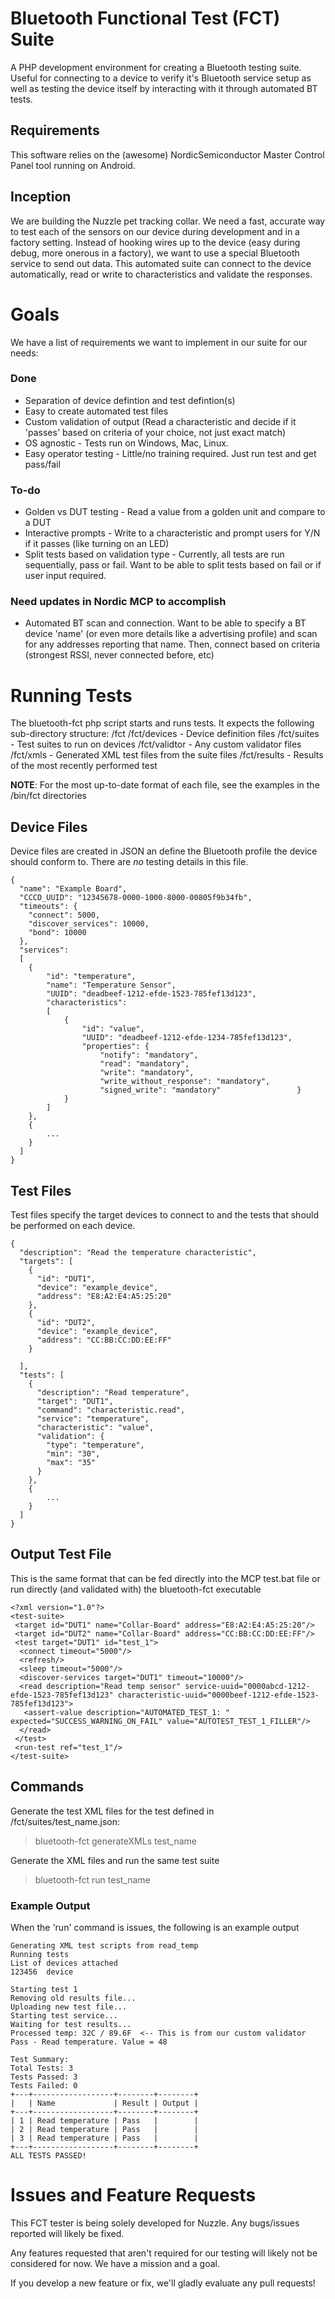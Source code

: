 # Bluetooth Functional Test (FCT) Suite
A PHP development environment for creating a Bluetooth testing suite. Useful for connecting to a device to verify it's Bluetooth service setup as well as testing the device itself by interacting with it through automated BT tests.

## Requirements 
This software relies on the (awesome) NordicSemiconductor Master Control Panel tool running on Android.

## Inception
We are building the Nuzzle pet tracking collar. We need a fast, accurate way to test each of the sensors on our device during development and in a factory setting. Instead of hooking wires up to the device (easy during debug, more onerous in a factory), we want to use a special Bluetooth service to send out data. This automated suite can connect to the device automatically, read or write to characteristics and validate the responses.


# Goals
We have a list of requirements we want to implement in our suite for our needs:

### Done
* Separation of device defintion and test defintion(s)  
* Easy to create automated test files  
* Custom validation of output (Read a characteristic and decide if it 'passes' based on criteria of your choice, not just exact match)
* OS agnostic - Tests run on Windows, Mac, Linux.
* Easy operator testing - Little/no training required. Just run test and get pass/fail

### To-do
* Golden vs DUT testing - Read a value from a golden unit and compare to a DUT
* Interactive prompts - Write to a characteristic and prompt users for Y/N if it passes (like turning on an LED)
* Split tests based on validation type - Currently, all tests are run sequentially, pass or fail. Want to be able to split tests based on fail or if user input required.

### Need updates in Nordic MCP to accomplish
* Automated BT scan and connection. Want to be able to specify a BT device 'name' (or even more details like a advertising profile) and scan for any addresses reporting that name. Then, connect based on criteria (strongest RSSI, never connected before, etc)

# Running Tests
The bluetooth-fct php script starts and runs tests. It expects the following sub-directory structure:
/fct
/fct/devices - Device definition files
/fct/suites - Test suites to run on devices
/fct/validtor - Any custom validator files
/fct/xmls - Generated XML test files from the suite files
/fct/results - Results of the most recently performed test

**NOTE**: For the most up-to-date format of each file, see the examples in the /bin/fct directories

## Device Files
Device files are created in JSON an define the Bluetooth profile the device should conform to. There are *no* testing details in this file.

	{
	  "name": "Example Board",
	  "CCCD_UUID": "12345678-0000-1000-8000-00805f9b34fb",
	  "timeouts": {
	  	"connect": 5000,
	  	"discover_services": 10000,
	  	"bond": 10000
	  },
	  "services":
	  [
	  	{
	  		"id": "temperature",
	  		"name": "Temperature Sensor",
	  		"UUID": "deadbeef-1212-efde-1523-785fef13d123",
	  		"characteristics":
	  		[
	  			{
	  				"id": "value",
	  				"UUID": "deadbeef-1212-efde-1234-785fef13d123",
	  				"properties": {
	  					"notify": "mandatory",
	  					"read": "mandatory",
	  					"write": "mandatory",
	  					"write_without_response": "mandatory",
	  					"signed_write": "mandatory"					}
		  		}
			]
		},
		{
			...
		}
	  ]
	}
	
## Test Files
Test files specify the target devices to connect to and the tests that should be performed on each device.

	{
	  "description": "Read the temperature characteristic",
	  "targets": [
	    {
	      "id": "DUT1",
	      "device": "example_device",
	      "address": "E8:A2:E4:A5:25:20"
	    },
	    {
	      "id": "DUT2",
	      "device": "example_device",
	      "address": "CC:BB:CC:DD:EE:FF"
	    }
	
	  ],
	  "tests": [
	    {
	      "description": "Read temperature",
	      "target": "DUT1",
	      "command": "characteristic.read",
	      "service": "temperature",
	      "characteristic": "value",
	      "validation": {
	        "type": "temperature",
	        "min": "30",
	        "max": "35"
	      }
	    },
	    {
	    	...
	    }
	  ]
	}
	
## Output Test File
This is the same format that can be fed directly into the MCP test.bat file or run directly (and validated with) the bluetooth-fct executable

	<?xml version="1.0"?>
	<test-suite>
	 <target id="DUT1" name="Collar-Board" address="E8:A2:E4:A5:25:20"/>
	 <target id="DUT2" name="Collar-Board" address="CC:BB:CC:DD:EE:FF"/>
	 <test target="DUT1" id="test_1">
	  <connect timeout="5000"/>
	  <refresh/>
	  <sleep timeout="5000"/>
	  <discover-services target="DUT1" timeout="10000"/>
	  <read description="Read temp sensor" service-uuid="0000abcd-1212-efde-1523-785fef13d123" characteristic-uuid="0000beef-1212-efde-1523-785fef13d123">
	   <assert-value description="AUTOMATED_TEST_1: " expected="SUCCESS_WARNING_ON_FAIL" value="AUTOTEST_TEST_1_FILLER"/>
	  </read>
	 </test>
	 <run-test ref="test_1"/>
	</test-suite>

## Commands

Generate the test XML files for the test defined in /fct/suites/test_name.json:
> bluetooth-fct generateXMLs test_name  

Generate the XML files and run the same test suite
> bluetooth-fct run test_name

### Example Output
When the 'run' command is issues, the following is an example output

	Generating XML test scripts from read_temp
	Running tests
	List of devices attached
	123456	device
	
	Starting test 1
	Removing old results file...
	Uploading new test file...
	Starting test service...
	Waiting for test results...
	Processed temp: 32C / 89.6F  <-- This is from our custom validator
	Pass - Read temperature. Value = 48

	Test Summary:
	Total Tests: 3
	Tests Passed: 3
	Tests Failed: 0
	+---+------------------+--------+--------+
	|   | Name             | Result | Output |
	+---+------------------+--------+--------+
	| 1 | Read temperature | Pass   |        |
	| 2 | Read temperature | Pass   |        |
	| 3 | Read temperature | Pass   |        |
	+---+------------------+--------+--------+
	ALL TESTS PASSED!
	

# Issues and Feature Requests
This FCT tester is being solely developed for Nuzzle. Any bugs/issues reported will likely be fixed.

Any features requested that aren't required for our testing will likely not be considered for now. We have a mission and a goal.

If you develop a new feature or fix, we'll gladly evaluate any pull requests!
